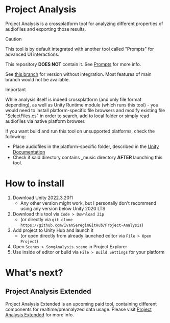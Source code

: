 # Project Analysis
Project Analysis is a crossplatform tool for analyzing different properties of audiofiles and exporting those results.

> [!CAUTION]
> This tool is by default integrated with another tool called "Prompts" for advanced UI interactions.
> 
> This repository **DOES NOT** contain it. See [Prompts](https://github.com/IvanSereginGitHub/Prompts) for more info.
>
>
> See [this branch](https://github.com/IvanSereginGitHub/Project-Beat-3D/tree/prompts-less) for version without integration. Most features of main branch would not be available.

 
> [!IMPORTANT]
> While analysis itself is indeed crossplatform (and only file format depending), as well as Unity Runtime module (which runs this tool) - you would need to install platform-specific file browsers and modify existing file "SelectFiles.cs" in order to search, add to local folder or simply read audiofiles via native platform browser.
> 
> If you want build and run this tool on unsupported platforms, check the following:
> * Place audiofiles in the platform-specific folder, described in the [Unity Documentation](https://docs.unity3d.com/ScriptReference/Application-persistentDataPath.html)
> * Check if said directory contains _music directory **AFTER** launching this tool.


# How to install
1. Download Unity 2022.3.20f1
   * Any other version might work, but I personally don't recommend using any version below Unity 2020 LTS
2. Download this tool via `Code > Download Zip`
   * (or directly via `git clone https://github.com/IvanSereginGitHub/Project-Analysis`)
3. Add project to Unity Hub and launch it
   * (or open directly from already launched editor via `File > Open Project`)
4. Open `Scenes > SongAnalysis.scene` in Project Explorer
5. Use inside of editor or build via `File > Build Settings` for your platform



# What's next?
## Project Analysis Extended
Project Analysis Extended is an upcoming paid tool, containing different components for realtime/preanalyzed data usage.
Please visit [Project Analysis Extended](https://github.com/IvanSereginGitHub/Project-Analysis-Extended) for more info.
